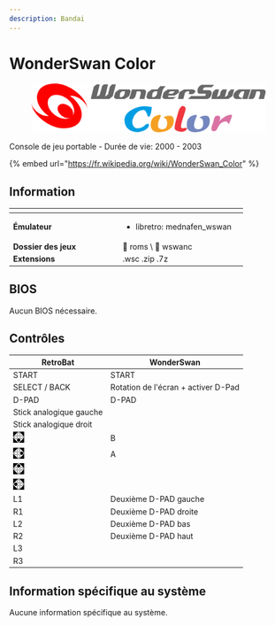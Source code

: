```yaml
---
description: Bandai
---
```


# WonderSwan Color

<div align="left">

<figure><img src="https://raw.githubusercontent.com/fabricecaruso/es-theme-carbon/52ff37c9e265587d006945a2ba695b5a962b3a3d/art/logos/wonderswancolor.svg" alt=""><figcaption></figcaption></figure>

</div>

Console de jeu portable - Durée de vie: 2000 - 2003

{% embed url="https://fr.wikipedia.org/wiki/WonderSwan_Color" %}

## Information

<table data-header-hidden><thead><tr><th width="184"></th><th></th><th data-hidden></th></tr></thead><tbody><tr><td><strong>Émulateur</strong></td><td><ul><li>libretro: mednafen_wswan</li></ul></td><td></td></tr><tr><td><strong>Dossier des jeux</strong></td><td><span data-gb-custom-inline data-tag="emoji" data-code="1f4c1">📁</span> roms \ <span data-gb-custom-inline data-tag="emoji" data-code="1f4c2">📂</span> wswanc</td><td></td></tr><tr><td><strong>Extensions</strong></td><td>.wsc .zip .7z</td><td></td></tr></tbody></table>

## BIOS

Aucun BIOS nécessaire.

## Contrôles

| RetroBat                                                                           | WonderSwan                          |
| ---------------------------------------------------------------------------------- | ----------------------------------- |
| START                                                                              | START                               |
| SELECT / BACK                                                                      | Rotation de l'écran + activer D-Pad |
| D-PAD                                                                              | D-PAD                               |
| Stick analogique gauche                                                            |                                     |
| Stick analogique droit                                                             |                                     |
| ![A](<../../../../.gitbook/assets/image (19).png>)                                 | B                                   |
| ![B](<../../../../.gitbook/assets/image (6).png>)                                  | A                                   |
| <img src="../../../../.gitbook/assets/image (34).png" alt="" data-size="original"> |                                     |
| <img src="../../../../.gitbook/assets/image (32).png" alt="" data-size="line">     |                                     |
| L1                                                                                 | Deuxième D-PAD gauche               |
| R1                                                                                 | Deuxième D-PAD droite               |
| L2                                                                                 | Deuxième D-PAD bas                  |
| R2                                                                                 | Deuxième D-PAD haut                 |
| L3                                                                                 |                                     |
| R3                                                                                 |                                     |

## Information spécifique au système

Aucune information spécifique au système.
